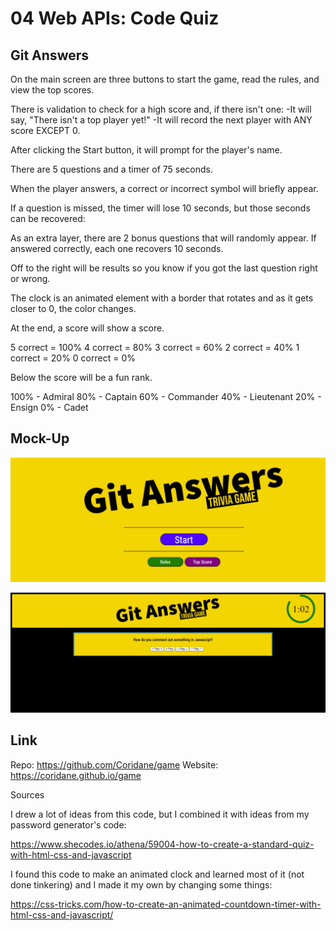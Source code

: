 # 04 Web APIs: Code Quiz

## Git Answers

On the main screen are three buttons to start the game, read the rules, and view the top scores.

There is validation to check for a high score and, if there isn't one:
-It will say, "There isn't a top player yet!"
-It will record the next player with ANY score EXCEPT 0.

After clicking the Start button, it will prompt for the player's name.

There are 5 questions and a timer of 75 seconds.

When the player answers, a correct or incorrect symbol will briefly appear.

If a question is missed, the timer will lose 10 seconds, but those seconds can be recovered:

As an extra layer, there are 2 bonus questions that will randomly appear. If answered correctly, each one recovers 10 seconds.

Off to the right will be results so you know if you got the last question right or wrong.

The clock is an animated element with a border that rotates and as it gets closer to 0, the color changes.

At the end, a score will show a score.

5 correct = 100%
4 correct = 80%
3 correct = 60%
2 correct = 40%
1 correct = 20%
0 correct = 0%

Below the score will be a fun rank.

100% - Admiral
80% - Captain
60% - Commander
40% - Lieutenant
20% - Ensign
0% - Cadet

## Mock-Up

![Mock1](./assets/mock1.png)

![Mock2](./assets/mock2.png)

## Link

Repo: https://github.com/Coridane/game
Website: https://coridane.github.io/game

Sources

I drew a lot of ideas from this code, but I combined it with ideas from my password generator's code:

https://www.shecodes.io/athena/59004-how-to-create-a-standard-quiz-with-html-css-and-javascript

I found this code to make an animated clock and learned most of it (not done tinkering) and I made it my own by changing some things:

https://css-tricks.com/how-to-create-an-animated-countdown-timer-with-html-css-and-javascript/


